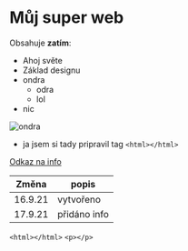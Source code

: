 # Můj super web
Obsahuje **zatím**:
* Ahoj světe
* Základ designu
* ondra
    * odra
    * lol
* nic

![ondra](https://blog.inpage.cz/obrazek/3/kitten-jpg/)

* ja jsem si tady pripravil tag ``<html></html>``

[Odkaz na info](info.html)

| **Změna**   | **popis**        |
|---------|--------------|
| 16.9.21 | vytvořeno    |
| 17.9.21 | přidáno info |

``<html></html>``
``<p></p>``